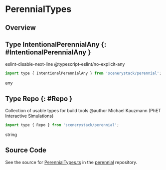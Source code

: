 # PerennialTypes

## Overview



## Type IntentionalPerennialAny {: #IntentionalPerennialAny }


eslint-disable-next-line @typescript-eslint/no-explicit-any

```js
import type { IntentionalPerennialAny } from 'scenerystack/perennial';
```


<span style="color: hsla(calc(var(--md-hue) + 180deg),80%,40%,1);">any</span>



## Type Repo {: #Repo }


Collection of usable types for build tools
@author Michael Kauzmann (PhET Interactive Simulations)

```js
import type { Repo } from 'scenerystack/perennial';
```


<span style="color: hsla(calc(var(--md-hue) + 180deg),80%,40%,1);">string</span>



## Source Code

See the source for [PerennialTypes.ts](https://github.com/phetsims/perennial/blob/main/js/browser-and-node/PerennialTypes.ts) in the [perennial](https://github.com/phetsims/perennial) repository.
